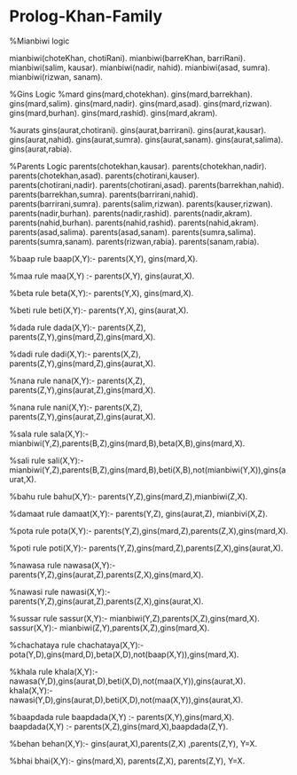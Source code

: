 # Prolog-Khan-Family

%Mianbiwi logic

mianbiwi(choteKhan, chotiRani).
mianbiwi(barreKhan, barriRani).
mianbiwi(salim, kausar).
mianbiwi(nadir, nahid).
mianbiwi(asad, sumra).
mianbiwi(rizwan, sanam).

%Gins Logic
%mard
gins(mard,chotekhan).
gins(mard,barrekhan).
gins(mard,salim).
gins(mard,nadir).
gins(mard,asad).
gins(mard,rizwan).
gins(mard,burhan).
gins(mard,rashid).
gins(mard,akram).

%aurats
gins(aurat,chotirani).
gins(aurat,barrirani).
gins(aurat,kausar).
gins(aurat,nahid).
gins(aurat,sumra).
gins(aurat,sanam).
gins(aurat,salima).
gins(aurat,rabia).



%Parents Logic
parents(chotekhan,kausar).
parents(chotekhan,nadir).
parents(chotekhan,asad).
parents(chotirani,kauser).
parents(chotirani,nadir).
parents(chotirani,asad).
parents(barrekhan,nahid).
parents(barrekhan,sumra).
parents(barrirani,nahid).
parents(barrirani,sumra).
parents(salim,rizwan).
parents(kauser,rizwan).
parents(nadir,burhan).
parents(nadir,rashid).
parents(nadir,akram).
parents(nahid,burhan).
parents(nahid,rashid).
parents(nahid,akram).
parents(asad,salima).
parents(asad,sanam).
parents(sumra,salima).
parents(sumra,sanam).
parents(rizwan,rabia).
parents(sanam,rabia).

%baap rule
baap(X,Y):- parents(X,Y), gins(mard,X).

%maa rule
maa(X,Y) :- parents(X,Y), gins(aurat,X).

%beta rule
beta(X,Y):- parents(Y,X), gins(mard,X).

%beti rule
beti(X,Y):- parents(Y,X), gins(aurat,X).

%dada rule
dada(X,Y):- parents(X,Z), parents(Z,Y),gins(mard,Z),gins(mard,X).

%dadi rule
dadi(X,Y):- parents(X,Z), parents(Z,Y),gins(mard,Z),gins(aurat,X).

%nana rule
nana(X,Y):- parents(X,Z), parents(Z,Y),gins(aurat,Z),gins(mard,X).

%nana rule
nani(X,Y):- parents(X,Z), parents(Z,Y),gins(aurat,Z),gins(aurat,X).

%sala rule
sala(X,Y):- mianbiwi(Y,Z),parents(B,Z),gins(mard,B),beta(X,B),gins(mard,X).

%sali rule
sali(X,Y):- mianbiwi(Y,Z),parents(B,Z),gins(mard,B),beti(X,B),not(mianbiwi(Y,X)),gins(aurat,X).

%bahu rule
bahu(X,Y):- parents(Y,Z),gins(mard,Z),mianbiwi(Z,X).

%damaat rule
damaat(X,Y):- parents(Y,Z), gins(aurat,Z), mianbivi(X,Z).

%pota rule
pota(X,Y):- parents(Y,Z),gins(mard,Z),parents(Z,X),gins(mard,X).

%poti rule
poti(X,Y):- parents(Y,Z),gins(mard,Z),parents(Z,X),gins(aurat,X).

%nawasa rule
nawasa(X,Y):- parents(Y,Z),gins(aurat,Z),parents(Z,X),gins(mard,X).

%nawasi rule
nawasi(X,Y):- parents(Y,Z),gins(aurat,Z),parents(Z,X),gins(aurat,X).

%sussar rule
sassur(X,Y):- mianbiwi(Y,Z),parents(X,Z),gins(mard,X).
sassur(X,Y):- mianbiwi(Z,Y),parents(X,Z),gins(mard,X).

%chachataya rule
chachataya(X,Y):- pota(Y,D),gins(mard,D),beta(X,D),not(baap(X,Y)),gins(mard,X).

%khala rule
khala(X,Y):- nawasa(Y,D),gins(aurat,D),beti(X,D),not(maa(X,Y)),gins(aurat,X).
khala(X,Y):- nawasi(Y,D),gins(aurat,D),beti(X,D),not(maa(X,Y)),gins(aurat,X).

%baapdada rule
baapdada(X,Y) :- parents(X,Y),gins(mard,X).
baapdada(X,Y) :- parents(X,Z),gins(mard,X),baapdada(Z,Y).


%behan
behan(X,Y):- gins(aurat,X),parents(Z,X) ,parents(Z,Y), Y\=X.

%bhai
bhai(X,Y):- gins(mard,X), parents(Z,X), parents(Z,Y), Y\=X.
